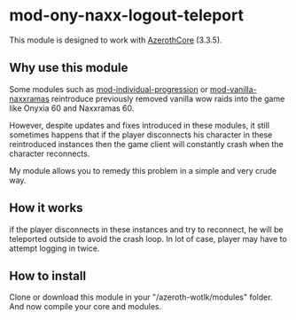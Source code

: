 # mod-ony-naxx-logout-teleport

This module is designed to work with [AzerothCore](https://www.azerothcore.org/) (3.3.5).

## Why use this module
Some modules such as [mod-individual-progression](https://github.com/ZhengPeiRu21/mod-individual-progression) or [mod-vanilla-naxxramas](https://github.com/sogladev/mod-vanilla-naxxramas) reintroduce previously removed vanilla wow raids into the game like Onyxia 60 and Naxxramas 60.

However, despite updates and fixes introduced in these modules, it still sometimes happens that if the player disconnects his character in these reintroduced instances then the game client will constantly crash when the character reconnects.

My module allows you to remedy this problem in a simple and very crude way.

## How it works
if the player disconnects in these instances and try to reconnect, he will be teleported outside to avoid the crash loop. In lot of case, player may have to attempt logging in twice.

## How to install
Clone or download this module in your "/azeroth-wotlk/modules" folder. And now compile your core and modules.
